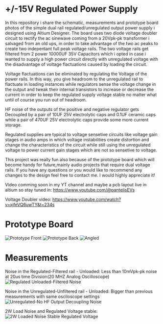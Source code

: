 # +/-15V Regulated Power Supply
In this repository i share the schematic, measurements and prototype board photos of the simple dual rail regulated/unregulated output power supply i designed using Altium Designer. 
The board uses two diode voltage doubler circuit to rectify the ac sinewave coming from a 20Vpk-pk transformer i salvaged from an old ups, in order to take advantage of the two ac peaks to create two indepentant full peak voltage rails. The two voltage rails get filtered from 2 power 10000UF 35V Capacitors which i opted in case i wanted to supply a high power circuit directly with unregulated voltage with the disadvantage of voltage flactuations caused by loading the circuit.

Voltage flactuations can be eliminated by regulating the Voltage of the power rails. In this way, you give headroom to the unregulated rail to flactuate in loading instances while regulators sense the voltage change in the output and tweak their internal transistors to increase or decrease the current in order to keep the regulated supply voltage stable no matter what until of course you run out of headroom.

HF noise of the outputs of the positive and negative regulator gets Decoupled by a pair of 10UF 25V electrolytic caps and 0.1UF ceramic caps while a pair of 470UF 25V electrolytic caps provide some more current storage. 

Regulated supplies are typical to voltage sensetive circuits like voltage gain stages in audio amps in which voltage instabilities create distortion and change the characteristics of the circuit while still using the unregulated voltage to power current gain stages which are not so sensetive to voltage.

This project was really fun also because of the prototype board which will become handy for future,mainly audio projects that require dual voltage rails.
If you have any questions or you would like to recommend any changes to the design feel free to contact me. I would highly appreciate it!

Video comming soon in my YT channel and maybe a pcb layout live in altium so stay tuned in:
https://www.youtube.com/@pantelisEVs

Voltage Doubler video: https://www.youtube.com/watch?v=xjfeVQ6uwTY&t=234s

# Prototype Board
![Prototype Front](https://user-images.githubusercontent.com/93339707/205380614-cfa87be2-d736-42ff-bf09-846073a82f6c.jpg)
![Prototype Back](https://user-images.githubusercontent.com/93339707/205380618-36da5fdb-f112-412a-9f1c-47b36f82a095.jpg)
![Angled](https://user-images.githubusercontent.com/93339707/205380627-ada68a13-40e7-4769-9c57-3eb6e3ad0a54.jpg)

# Measurements
Noise in the Regulated-Filtered rail - Unloaded:
Less than 10mVpk-pk noise at 20us time Division(20 MHZ Analog Oscilloscope)
![Regulated Unloaded-Filtered Noise](https://user-images.githubusercontent.com/93339707/205380697-64e5b459-90c5-4f99-88ad-d5b11598d511.jpg)

Noise in the Unregulated-Unfiltered rail - Unloaded:
Bigger than previous measurements with same osciloscope settings
![Unregulated-No HF Output Decoupling Noise](https://user-images.githubusercontent.com/93339707/205381326-b04e22c4-0c26-4b9f-bc8c-8b3832f5821c.jpg)

2W Load Noise and Regulated Voltage stable:
![2W Loaded Noise Stable Regulated Voltage](https://user-images.githubusercontent.com/93339707/205381458-67b8481f-7a17-4c6d-8eb0-d87a37ccd6ea.jpg)

